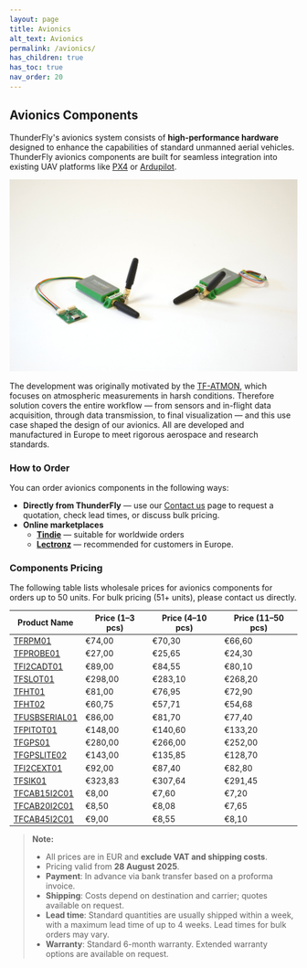 ```yaml
---
layout: page
title: Avionics
alt_text: Avionics
permalink: /avionics/
has_children: true
has_toc: true
nav_order: 20
---
```



## Avionics Components  

ThunderFly's avionics system consists of **high-performance hardware** designed to enhance the capabilities of standard unmanned aerial vehicles. ThunderFly avionics components are built for seamless integration into existing UAV platforms like [PX4](https://px4.io/) or [Ardupilot](https://ardupilot.org/).   

![TFSIK01 pair with USB-C converter](https://raw.githubusercontent.com/ThunderFly-aerospace/TFSIK01/TFSIK01A/doc/img/TFSIK01_pair.jpg)

The development was originally motivated by the [TF-ATMON](https://docs.thunderfly.cz/instruments/TF-ATMON), which focuses on atmospheric measurements in harsh conditions. Therefore solution covers the entire workflow — from sensors and in-flight data acquisition, through data transmission, to final visualization — and this use case shaped the design of our avionics. All are developed and manufactured in Europe to meet rigorous aerospace and research standards.  

### How to Order

You can order avionics components in the following ways:

- **Directly from ThunderFly** — use our [Contact us](https://www.thunderfly.cz/contact-us.html) page to request a quotation, check lead times, or discuss bulk pricing.
- **Online marketplaces**
  - **[Tindie](https://www.tindie.com/stores/thunderfly/)** — suitable for worldwide orders
  - **[Lectronz](https://lectronz.com/stores/thunderfly)** — recommended for customers in Europe.

### Components Pricing

The following table lists wholesale prices for avionics components for orders up to 50 units. For bulk pricing (51+ units), please contact us directly.

| Product Name       | Price (1–3 pcs) | Price (4–10 pcs) | Price (11–50 pcs) |
|--------------------|------------------|-------------------|--------------------|
| [TFRPM01](https://docs.thunderfly.cz/avionics/TFRPM01/) | €74,00 | €70,30 | €66,60 |
| [TFPROBE01](https://docs.thunderfly.cz/avionics/TFRPM01/probe#tfprobe01a---omnipolar-magnetic-and-reflective-optical-sensor-probe) | €27,00 | €25,65 | €24,30 |
| [TFI2CADT01](https://docs.thunderfly.cz/avionics/TFI2CADT01/) | €89,00 | €84,55 | €80,10 |
| [TFSLOT01](https://docs.thunderfly.cz/avionics/TFSLOT01/) | €298,00 | €283,10 | €268,20 |
| [TFHT01](https://docs.thunderfly.cz/avionics/TFHT01/) | €81,00 | €76,95 | €72,90 |
| [TFHT02](https://docs.thunderfly.cz/avionics/TFHT02/) |	€60,75 | €57,71	| €54,68 |
| [TFUSBSERIAL01](https://docs.thunderfly.cz/avionics/TFUSBSERIAL01/) | €86,00 | €81,70 | €77,40 |
| [TFPITOT01](https://docs.thunderfly.cz/avionics/TFPITOT01/) | €148,00 | €140,60 | €133,20 |
| [TFGPS01](https://docs.thunderfly.cz/avionics/TFGPS01/) | €280,00 | €266,00 | €252,00 |
| [TFGPSLITE02](https://docs.thunderfly.cz/avionics/TFGPSLITE02/) | €143,00 | €135,85 | €128,70 |
| [TFI2CEXT01](https://docs.thunderfly.cz/avionics/TFI2CEXT01/) | €92,00 | €87,40 | €82,80 |
| [TFSIK01](https://docs.thunderfly.cz/avionics/TFSIK01/) | €323,83 | €307,64 | €291,45 |
| [TFCAB15I2C01](https://docs.thunderfly.cz/avionics/TFCAB01/) | €8,00 | €7,60 | €7,20 |
| [TFCAB20I2C01](https://docs.thunderfly.cz/avionics/TFCAB01/) | €8,50 | €8,08 | €7,65 |
| [TFCAB45I2C01](https://docs.thunderfly.cz/avionics/TFCAB01/) | €9,00 | €8,55 | €8,10 |

> **Note:**
> - All prices are in EUR and **exclude VAT and shipping costs**.
> - Pricing valid from **28 August 2025**.
> - **Payment**: In advance via bank transfer based on a proforma invoice.
> - **Shipping**: Costs depend on destination and carrier; quotes available on request.
> - **Lead time**: Standard quantities are usually shipped within a week, with a maximum lead time of up to 4 weeks. Lead times for bulk orders may vary.
> - **Warranty**: Standard 6-month warranty. Extended warranty options are available on request.

